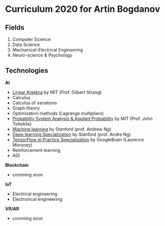 # Curriculum 2020 for Artin Bogdanov #

## Fields ##
1. Computer Science 
2. Data Science
3. Mechanical-Electrical Engineering
4. Neuro-science & Psychology

## Technologies ##

**AI**
- [Linear Algebra](https://www.youtube.com/watch?list=PLE7DDD91010BC51F8&v=ZK3O402wf1c) by MIT (Prof. Gilbert Strang) 
- Calculus 
- Calculus of variations
- Graph theory
- Optimization methods (Lagrange multipliers)
- [Probability System Analysis & Applied Probability](https://www.youtube.com/watch?list=PLUl4u3cNGP61MdtwGTqZA0MreSaDybji8&v=j9WZyLZCBzs) by MIT (Prof. John Tsitsiklis) 
- [Machine learning](https://www.coursera.org/learn/machine-learning) by Stanford (prof. Andrew Ng) 
- [Deep learning Specialization](https://www.coursera.org/specializations/deep-learning?utm_source=gg&utm_medium=sem&utm_content=17-DeepLearning-US&campaignid=904733485&adgroupid=45435009112&device=c&keyword=online%20deep%20learning%20classes&matchtype=b&network=g&devicemodel=&adpostion=1t1&creativeid=314072424656&hide_mobile_promo&gclid=EAIaIQobChMIpdv_7OGs5gIV9iCtBh3wGwiJEAAYASAAEgKGZfD_BwE#faq) by Stanford (prof. Andre Ng) 
- [TensorFlow in Practice Specialization](https://www.coursera.org/specializations/tensorflow-in-practice#instructors) by GoogleBrain (Laurence Moroney) 
- Reinforcement learning
- AGI 

**Blockchain**
- comming soon

**IoT**
- Electrical engineering 
- Electronical engineering

**VR/AR** 
- comming soon

